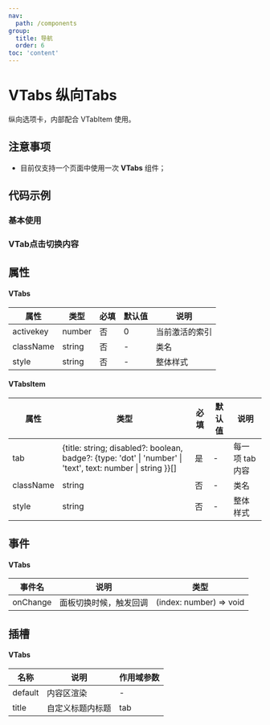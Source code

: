 ```yaml
---
nav:
  path: /components
group:
  title: 导航
  order: 6
toc: 'content'
---
```


# VTabs 纵向Tabs

纵向选项卡，内部配合 VTabItem 使用。

## 注意事项
- 目前仅支持一个页面中使用一次 **VTabs** 组件；

## 代码示例
### 基本使用
<code src='../../demo/pages/VTabs'></code>

### VTab点击切换内容
<code src='../../demo/pages/VTabsNoScroll'></code>

## 属性

#### VTabs
    
| 属性 | 类型 | 必填 | 默认值 | 说明 |
| -----|-----|-----|-----|----- |
| activekey | number | 否 | 0 | 当前激活的索引 |
| className | string | 否 | - | 类名 |
| style | string | 否 | - | 整体样式 |

#### VTabsItem
| 属性 | 类型 | 必填 | 默认值 | 说明 |
| -----|-----|-----|-----|----- |
| tab | {title: string; disabled?: boolean, badge?: {type: 'dot' &verbar; 'number' &verbar; 'text', text: number  &verbar;  string }}[] | 是 | - | 每一项 tab 内容 |
| className | string | 否 | - | 类名 |
| style | string | 否 | - | 整体样式 |

## 事件

#### VTabs
| 事件名 | 说明 | 类型 |
| -----|-----|-----|
| onChange | 面板切换时候，触发回调 |(index: number) => void|

## 插槽
#### VTabs
| 名称 | 说明 | 作用域参数 |
| -----|-----|-----|
| default | 内容区渲染 | - |
| title | 自定义标题内标题 | tab |
